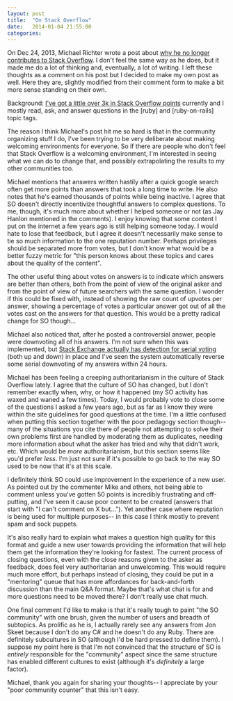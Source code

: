```yaml
---
layout: post
title:  "On Stack Overflow"
date:   2014-01-04 21:55:00
categories:
---
```


On Dec 24, 2013, Michael Richter wrote a post about [why he no longer
contributes to Stack
Overflow](http://michael.richter.name/blogs/why-i-no-longer-contribute-to-stackoverflow/document_view). I don't feel the same way as he does, but it made me do
a lot of thinking and, eventually, a lot of writing. I left these thoughts as a
comment on his post but I decided to make my own post as well. Here they are,
slightly modified from their comment form to make a bit more sense standing on
their own.

Background: [I've got a little over 3k in Stack Overflow
points](http://stackoverflow.com/users/51683/carols10cents) currently and I
mostly read, ask, and answer questions in the [ruby] and [ruby-on-rails] topic
tags.

The reason I think Michael's post hit me so hard is that in the community
organizing stuff I do, I've been trying to be very deliberate about making
welcoming environments for everyone. So if there are people who don't feel that
Stack Overflow is a welcoming environment, I'm interested in seeing what we can
do to change that, and possibly extrapolating the results to my other
communities too.

Michael mentions that answers written hastily after a quick google search often
get more points than answers that took a long time to write. He also notes that
he's earned thousands of points while being inactive. I agree that SO doesn't
directly incentivize thoughtful answers to complex questions. To me, though,
it's much more about whether I helped someone or not (as Jay Hanlon mentioned
in the comments). I enjoy knowing that some content I put on the internet a few
years ago is still helping someone today. I would hate to lose that feedback,
but I agree it doesn't necessarily make sense to tie so much information to the
one reputation number. Perhaps privileges should be separated more from votes,
but I don't know what would be a better fuzzy metric for "this person knows
about these topics and cares about the quality of the content".

The other useful thing about votes on answers is to indicate which answers are
better than others, both from the point of view of the original asker and from
the point of view of future searchers with the same question. I wonder if this
could be fixed with, instead of showing the raw count of upvotes per answer,
showing a percentage of votes a particular answer got out of all the votes cast
on the answers for that question. This would be a pretty radical change for SO
though...

Michael also noticed that, after he posted a controversial answer, people were
downvoting all of his answers. I'm not sure when this was implemented, but
[Stack Exchange actually has detection for serial
voting](http://meta.stackoverflow.com/questions/126829/what-is-serial-voting-and-how-does-it-affect-me) (both up and down) in place and I've seen the system
automatically reverse some serial downvoting of my answers within 24 hours.

Michael has been feeling a creeping authoritarianism in the culture of Stack
Overflow lately. I agree that the culture of SO has changed, but I don't
remember exactly when, why, or how it happened (my SO activity has waxed and
waned a few times). Today, I would probably vote to close some of the questions
I asked a few years ago, but as far as I know they were within the site
guidelines for good questions at the time. I'm a little confused when putting
this section together with the poor pedagogy section though-- many of the
situations you cite there of people not attempting to solve their own problems
first are handled by moderating them as duplicates, needing more information
about what the asker has tried and why that didn't work, etc. Which would be
*more* authoritarianism, but this section seems like you'd prefer *less*. I'm
just not sure if it's possible to go back to the way SO used to be now that
it's at this scale.

I definitely think SO could use improvement in the experience of a new user. As
pointed out by the commenter Mike and others, not being able to comment unless
you've gotten 50 points is incredibly frustrating and off-putting, and I've
seen it cause poor content to be created (answers that start with "I can't
comment on X but..."). Yet another case where reputation is being used for
multiple purposes-- in this case I think mostly to prevent spam and sock
puppets.

It's also really hard to explain what makes a question high quality for this
format and guide a new user towards providing the information that will help
them get the information they're looking for fastest. The current process of
closing questions, even with the close reasons given to the asker as feedback,
does feel very authoritarian and unwelcoming. This would require much more
effort, but perhaps instead of closing, they could be put in a "mentoring"
queue that has more affordances for back-and-forth discussion than the main Q&A
format. Maybe that's what chat is for and more questions need to be moved
there? I don't really use chat much.

One final comment I'd like to make is that it's really tough to paint "the SO
community" with one brush, given the number of users and breadth of subtopics.
As prolific as he is, I actually rarely see any answers from Jon Skeet because
I don't do any C# and he doesn't do any Ruby. There are definitely subcultures
in SO (although I'd be hard pressed to define them). I suppose my point here is
that I'm not convinced that the structure of SO is *entirely* responsible for
the "community" aspect since the same structure has enabled different cultures
to exist (although it's *definitely* a large factor).

Michael, thank you again for sharing your thoughts-- I appreciate by your "poor
community counter" that this isn't easy.


